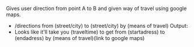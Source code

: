 Gives user direction from point A to B and given way of travel using google maps.
* /directions from (street/city) to (street/city) by (means of travel)
Output:
* Looks like it'll take you (traveltime) to get from (startadress) to (endadress) by (means of travel)(link to google maps)
